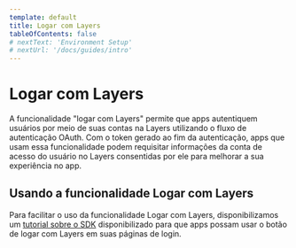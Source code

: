 ```yaml
---
template: default
title: Logar com Layers
tableOfContents: false
# nextText: 'Environment Setup'
# nextUrl: '/docs/guides/intro'
---
```


# Logar com Layers

A funcionalidade "logar com Layers" permite que apps autentiquem usuários por meio de suas contas na Layers utilizando o fluxo de autenticação OAuth. Com o token gerado ao fim da autenticação, apps que usam essa funcionalidade podem requisitar informações da conta de acesso do usuário no Layers consentidas por ele para melhorar a sua experiência no app.

## Usando a funcionalidade Logar com Layers

Para facilitar o uso da funcionalidade Logar com Layers, disponibilizamos um [tutorial sobre o SDK](./../../sdk/como-colocar-o-botao-logar-com-layers) disponibilizado para que apps possam usar o botão de logar com Layers em suas páginas de login.